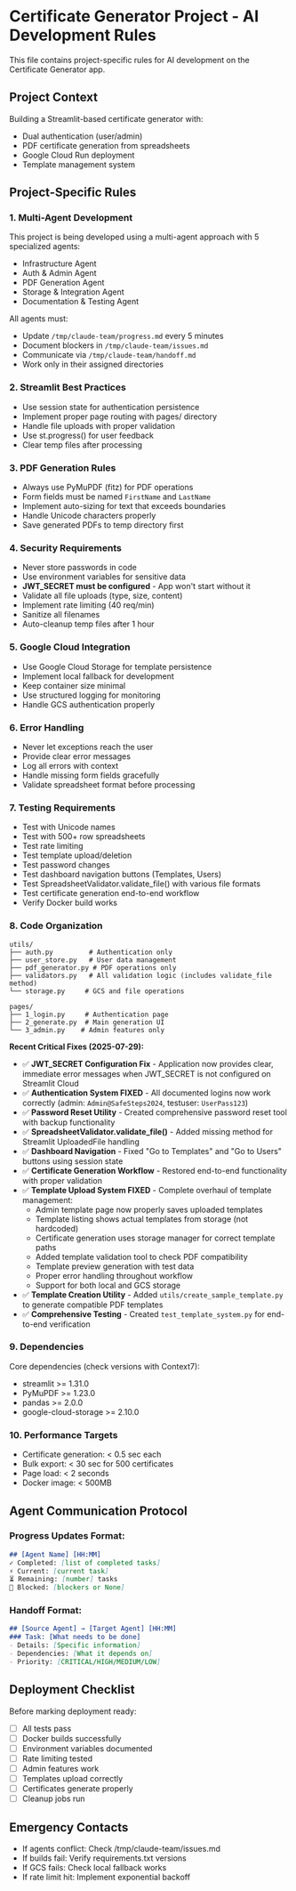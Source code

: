 # Certificate Generator Project - AI Development Rules

This file contains project-specific rules for AI development on the Certificate Generator app.

## Project Context

Building a Streamlit-based certificate generator with:
- Dual authentication (user/admin)
- PDF certificate generation from spreadsheets
- Google Cloud Run deployment
- Template management system

## Project-Specific Rules

### 1. Multi-Agent Development
This project is being developed using a multi-agent approach with 5 specialized agents:
- Infrastructure Agent
- Auth & Admin Agent
- PDF Generation Agent
- Storage & Integration Agent
- Documentation & Testing Agent

All agents must:
- Update `/tmp/claude-team/progress.md` every 5 minutes
- Document blockers in `/tmp/claude-team/issues.md`
- Communicate via `/tmp/claude-team/handoff.md`
- Work only in their assigned directories

### 2. Streamlit Best Practices
- Use session state for authentication persistence
- Implement proper page routing with pages/ directory
- Handle file uploads with proper validation
- Use st.progress() for user feedback
- Clear temp files after processing

### 3. PDF Generation Rules
- Always use PyMuPDF (fitz) for PDF operations
- Form fields must be named `FirstName` and `LastName`
- Implement auto-sizing for text that exceeds boundaries
- Handle Unicode characters properly
- Save generated PDFs to temp directory first

### 4. Security Requirements
- Never store passwords in code
- Use environment variables for sensitive data
- **JWT_SECRET must be configured** - App won't start without it
- Validate all file uploads (type, size, content)
- Implement rate limiting (40 req/min)
- Sanitize all filenames
- Auto-cleanup temp files after 1 hour

### 5. Google Cloud Integration
- Use Google Cloud Storage for template persistence
- Implement local fallback for development
- Keep container size minimal
- Use structured logging for monitoring
- Handle GCS authentication properly

### 6. Error Handling
- Never let exceptions reach the user
- Provide clear error messages
- Log all errors with context
- Handle missing form fields gracefully
- Validate spreadsheet format before processing

### 7. Testing Requirements
- Test with Unicode names
- Test with 500+ row spreadsheets
- Test rate limiting
- Test template upload/deletion
- Test password changes
- Test dashboard navigation buttons (Templates, Users)
- Test SpreadsheetValidator.validate_file() with various file formats
- Test certificate generation end-to-end workflow
- Verify Docker build works

### 8. Code Organization
```
utils/
├── auth.py         # Authentication only
├── user_store.py   # User data management
├── pdf_generator.py # PDF operations only
├── validators.py   # All validation logic (includes validate_file method)
└── storage.py     # GCS and file operations

pages/
├── 1_login.py     # Authentication page
├── 2_generate.py  # Main generation UI
└── 3_admin.py    # Admin features only
```

**Recent Critical Fixes (2025-07-29):**
- ✅ **JWT_SECRET Configuration Fix** - Application now provides clear, immediate error messages when JWT_SECRET is not configured on Streamlit Cloud
- ✅ **Authentication System FIXED** - All documented logins now work correctly (admin: `Admin@SafeSteps2024`, testuser: `UserPass123`)
- ✅ **Password Reset Utility** - Created comprehensive password reset tool with backup functionality
- ✅ **SpreadsheetValidator.validate_file()** - Added missing method for Streamlit UploadedFile handling
- ✅ **Dashboard Navigation** - Fixed "Go to Templates" and "Go to Users" buttons using session state
- ✅ **Certificate Generation Workflow** - Restored end-to-end functionality with proper validation
- ✅ **Template Upload System FIXED** - Complete overhaul of template management:
  - Admin template page now properly saves uploaded templates
  - Template listing shows actual templates from storage (not hardcoded)
  - Certificate generation uses storage manager for correct template paths
  - Added template validation tool to check PDF compatibility
  - Template preview generation with test data
  - Proper error handling throughout workflow
  - Support for both local and GCS storage
- ✅ **Template Creation Utility** - Added `utils/create_sample_template.py` to generate compatible PDF templates
- ✅ **Comprehensive Testing** - Created `test_template_system.py` for end-to-end verification

### 9. Dependencies
Core dependencies (check versions with Context7):
- streamlit >= 1.31.0
- PyMuPDF >= 1.23.0
- pandas >= 2.0.0
- google-cloud-storage >= 2.10.0

### 10. Performance Targets
- Certificate generation: < 0.5 sec each
- Bulk export: < 30 sec for 500 certificates
- Page load: < 2 seconds
- Docker image: < 500MB

## Agent Communication Protocol

### Progress Updates Format:
```markdown
## [Agent Name] [HH:MM]
✓ Completed: [list of completed tasks]
⚡ Current: [current task]
⏳ Remaining: [number] tasks
🚨 Blocked: [blockers or None]
```

### Handoff Format:
```markdown
## [Source Agent] → [Target Agent] [HH:MM]
### Task: [What needs to be done]
- Details: [Specific information]
- Dependencies: [What it depends on]
- Priority: [CRITICAL/HIGH/MEDIUM/LOW]
```

## Deployment Checklist
Before marking deployment ready:
- [ ] All tests pass
- [ ] Docker builds successfully
- [ ] Environment variables documented
- [ ] Rate limiting tested
- [ ] Admin features work
- [ ] Templates upload correctly
- [ ] Certificates generate properly
- [ ] Cleanup jobs run

## Emergency Contacts
- If agents conflict: Check /tmp/claude-team/issues.md
- If builds fail: Verify requirements.txt versions
- If GCS fails: Check local fallback works
- If rate limit hit: Implement exponential backoff